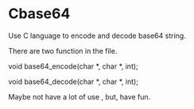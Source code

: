 # Cbase64
Use C language to encode and decode base64 string.

There are two function in the file.

void base64_encode(char *, char *, int);

void base64_decode(char *, char *, int);

Maybe not have a lot of use , but, have fun.

